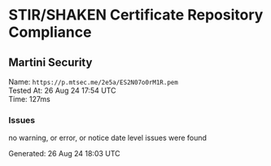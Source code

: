 # STIR/SHAKEN Certificate Repository Compliance

## Martini Security

Name: `https://p.mtsec.me/2e5a/ES2N07o0rM1R.pem`\
Tested At: 26 Aug 24 17:54 UTC\
Time: 127ms

### Issues

no warning, or error, or notice date level issues were found

Generated: 26 Aug 24 18:03 UTC